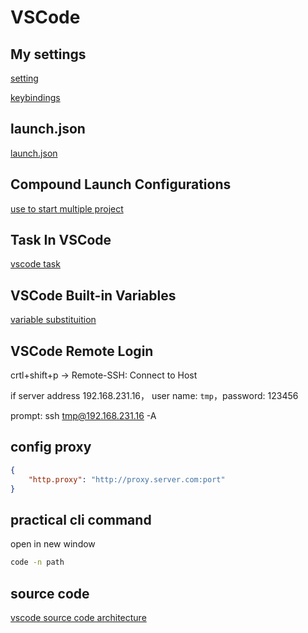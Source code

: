 # VSCode

## My settings

[setting](vscode-settings.md)

[keybindings](vscode-keybindings.md)

## launch.json

[launch.json](vscode-launch-json.md)

## Compound Launch Configurations

[use to start multiple project](vscode-compound-launch-configurations.md)

## Task In VSCode

[vscode task](vscode-tasks.md)

## VSCode Built-in Variables

[variable substituition](vscode-variable-substitution.md)

## VSCode Remote Login

crtl+shift+p -> Remote-SSH: Connect to Host

if server address 192.168.231.16， user name: `tmp`，password: 123456

prompt: ssh tmp@192.168.231.16 -A

## config proxy

```json
{
    "http.proxy": "http://proxy.server.com:port"
}
```

## practical cli command

open in new window

```bash
code -n path
```

## source code

[vscode source code architecture](vscode-source-code-architecture.md)

